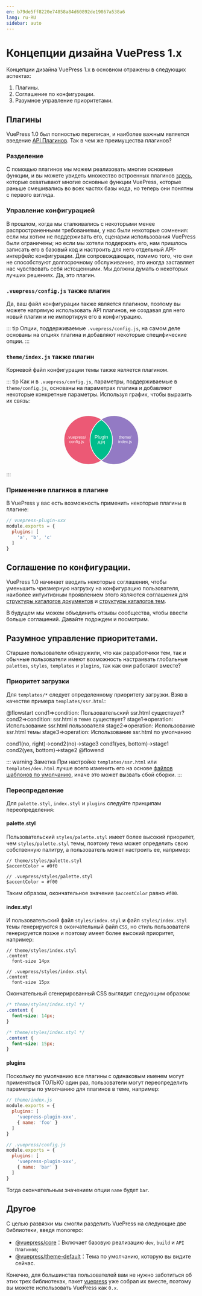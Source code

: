 ```yaml
---
en: b79de5ff8220e74858a84d60892de19867a538a6
lang: ru-RU
sidebar: auto
---
```


# Концепции дизайна VuePress 1.x

Концепции дизайна VuePress 1.x в основном отражены в следующих аспектах:

1. Плагины.
2. Соглашение по конфигурации.
3. Разумное управление приоритетами.

## Плагины

VuePress 1.0 был полностью переписан, и наиболее важным является введение [API Плагинов](../plugin/README.md). Так в чем же преимущества плагинов?

### Разделение

С помощью плагинов мы можем реализовать многие основные функции, и вы можете увидеть множество встроенных плагинов [здесь](https://github.com/vuejs/vuepress/tree/master/packages/%40vuepress/core/lib/node/internal-plugins), которые охватывают многие основные функции VuePress, которые раньше смешивались во всех частях базы кода, но теперь они понятны с первого взгляда.

### Управление конфигурацией

В прошлом, когда мы сталкивались с некоторыми менее распространенными требованиями, у нас были некоторые сомнения: если мы хотим не поддерживать его, сценарии использования VuePress были ограничены; но если мы хотели поддержать его, нам пришлось записать его в базовый код и настроить для него отдельный API-интерфейс конфигурации. Для сопровождающих, помимо того, что они не способствуют долгосрочному обслуживанию, это иногда заставляет нас чувствовать себя истощенными. Мы должны думать о некоторых лучших решениях. Да, это плагин.

### `.vuepress/config.js` также плагин

Да, ваш файл конфигурации также является плагином, поэтому вы можете напрямую использовать API плагинов, не создавая для него новый плагин и не импортируя его в конфигурацию.

::: tip
Опции, поддерживаемые `.vuepress/config.js`, на самом деле основаны на опциях плагина и добавляют некоторые специфические опции.
:::


### `theme/index.js` также плагин

Корневой файл конфигурации темы также является плагином.

::: tip
Как и в `.vuepress/config.js`, параметры, поддерживаемые в `theme/config.js`, основаны на параметрах плагина и добавляют некоторые конкретные параметры. Используя график, чтобы выразить их связь:

<svg viewBox="0 0 2806 912" version="1.1" xmlns="http://www.w3.org/2000/svg" xmlns:xlink="http://www.w3.org/1999/xlink">
    <!-- Generator: Sketch 51 (57462) - http://www.bohemiancoding.com/sketch -->
    <desc>Created with Sketch.</desc>
    <defs></defs>
    <g id="Page-1" stroke="none" stroke-width="1" fill="none" fill-rule="evenodd">
        <rect id="Rectangle-3" fill-opacity="0" fill="#FFFFFF" x="0" y="0" width="2806" height="912"></rect>
        <circle id="Oval" stroke="#979797" fill="#EC5975" cx="1212.5" cy="455.5" r="355.5"></circle>
        <circle id="Oval" stroke="#979797" fill="#937AC4" cx="1592.5" cy="455.5" r="355.5"></circle>
        <path d="M1402.5,155.000018 C1501.96722,218.018606 1568,329.058303 1568,455.520781 C1568,581.983259 1501.96722,693.022956 1402.5,756.041544 C1303.03279,693.022977 1237,581.983271 1237,455.520781 C1237,329.058291 1303.03279,218.018585 1402.50003,155 Z" id="Combined-Shape" stroke="#FFFFFF" stroke-width="10" fill="#00BD8C"></path>
        <text id=".vuepress/-config.js" font-family="ArialMT, Arial" font-size="60" font-weight="normal" fill="#FFFFFF">
            <tspan x="901.101562" y="436">.vuepress/</tspan>
            <tspan x="929.446289" y="503">config.js</tspan>
        </text>
        <text id="Plugin-API" font-family="ArialMT, Arial" font-size="72" font-weight="normal" fill="#FFFFFF">
            <tspan x="1302.42773" y="436">Plugin</tspan>
            <tspan x="1344.47461" y="516">API</tspan>
        </text>
        <text id="theme/-index.js" font-family="ArialMT, Arial" font-size="60" font-weight="normal" fill="#FFFFFF">
            <tspan x="1662.78613" y="436">theme/</tspan>
            <tspan x="1652.78125" y="503">index.js</tspan>
        </text>
    </g>
</svg>
:::

### Применение плагинов в плагине

В VuePress у вас есть возможность применить некоторые плагины в плагине:

```js
// vuepress-plugin-xxx
module.exports = {
  plugins: [
    'a', 'b', 'c'
  ]
}
```

## Соглашение по конфигурации.

VuePress 1.0 начинает вводить некоторые соглашения, чтобы уменьшить чрезмерную нагрузку на конфигурацию пользователя, наиболее интуитивным проявлением этого являются соглашения для [структуры каталогов документов](../guide/directory-structure.md) и [структуры каталогов тем](../theme/writing-a-theme.md#структура-каталогов).

В будущем мы можем объединить отзывы сообщества, чтобы ввести больше соглашений. Давайте подождем и посмотрим.

## Разумное управление приоритетами.

Старшие пользователи обнаружили, что как разработчики тем, так и обычные пользователи имеют возможность настраивать глобальные  `palettes`, `styles`, `templates` и `plugins`, так как они работают вместе?

### Приоритет загрузки

Для `templates/*` следует определенному приоритету загрузки. Взяв в качестве примера `templates/ssr.html`:

@flowstart
cond1=>condition: Пользовательский ssr.html
существует?
cond2=>condition: ssr.html в теме
существует?
stage1=>operation: Использование ssr.html пользователя
stage2=>operation: Использование ssr.html темы
stage3=>operation: Использование ssr.html по умолчанию

cond1(no, right)->cond2(no)->stage3
cond1(yes, bottom)->stage1
cond2(yes, bottom)->stage2
@flowend

::: warning Заметка
При настройке `templates/ssr.html` или `templates/dev.html` лучше всего изменить его на основе [файлов шаблонов по умолчанию](https://github.com/vuejs/vuepress/blob/master/packages/%40vuepress/core/lib/app/index.dev.html), иначе это может вызвать сбой сборки.
:::

### Переопределение

Для `palette.styl`, `index.styl` и `plugins` следуйте принципам переопределения:

#### palette.styl

Пользовательский `styles/palette.styl` имеет более высокий приоритет, чем `styles/palette.styl` темы, поэтому тема может определить свою собственную палитру, а пользователь может настроить ее, например:

```stylus
// theme/styles/palette.styl
$accentColor = #0f0
```

```stylus
// .vuepress/styles/palette.styl
$accentColor = #f00
```

Таким образом, окончательное значение `$accentColor` равно `#f00`.

#### index.styl

И пользовательский файл `styles/index.styl` и файл `styles/index.styl` темы генерируются в окончательный файл `CSS`, но стиль пользователя генерируется позже и поэтому имеет более высокий приоритет, например:

```stylus
// theme/styles/index.styl
.content
  font-size 14px
```

```stylus
// .vuepress/styles/index.styl
.content
  font-size 15px
```

Окончательный сгенерированный CSS выглядит следующим образом:

```css
/* theme/styles/index.styl */
.content {
  font-size: 14px;
}

/* theme/styles/index.styl */
.content {
  font-size: 15px;
}
```

#### plugins

Поскольку по умолчанию все плагины с одинаковым именем могут применяться ТОЛЬКО один раз, пользователи могут переопределить параметры по умолчанию для плагинов в теме, например:

```js
// theme/index.js
module.exports = {
  plugins: [
    'vuepress-plugin-xxx',
    { name: 'foo' }
  ]
}
```

```js
// .vuepress/config.js
module.exports = {
  plugins: [
    'vuepress-plugin-xxx',
    { name: 'bar' }
  ] 
}
```

Тогда окончательным значением опции `name` будет `bar`.


## Другое

С целью развязки мы смогли разделить VuePress на следующие две библиотеки, введя monorepo:

- [@vuepress/core](https://github.com/vuejs/vuepress/tree/master/packages/@vuepress/core)：Включает базовую реализацию `dev`, `build` и `API Плагинов`;
- [@vuepress/theme-default](https://github.com/vuejs/vuepress/tree/master/packages/@vuepress/theme-default)：Тема по умолчанию, которую вы видите сейчас.

Конечно, для большинства пользователей вам не нужно заботиться об этих трех библиотеках, пакет [vuepress](https://www.npmjs.com/search?Q=vuepress) уже собрал их вместе, поэтому вы можете использовать VuePress как `0.x`.


